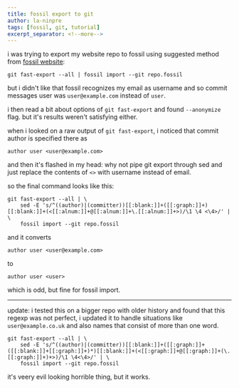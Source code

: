 ```yaml
---
title: fossil export to git
author: la-ninpre
tags: [fossil, git, tutorial]
excerpt_separator: <!--more-->
---
```


i was trying to export my website repo to fossil using suggested method from
[fossil website][1]:

```
git fast-export --all | fossil import --git repo.fossil
```
[1]:https://www.fossil-scm.org/home/doc/trunk/www/inout.wiki

but i didn't like that fossil recognizes my email as username and so commit
messages user was `user@example.com` instead of `user`.

<!--more-->

i then read a bit about options of `git fast-export` and found `--anonymize`
flag. but it's results weren't satisfying either.

when i looked on a raw output of `git fast-export`, i noticed that commit author
is specified there as 

```
author user <user@example.com>
```

and then it's flashed in my head: why not pipe git export through sed and just 
replace the contents of `<>` with username instead of email.

so the final command looks like this:

```
git fast-export --all | \
    sed -E 's/^((author)|(committer))[[:blank:]]+([[:graph:]]+)[[:blank:]]+(<[[:alnum:]]+@[[:alnum:]]+\.[[:alnum:]]+>)/\1 \4 <\4>/' | \
    fossil import --git repo.fossil
```

and it converts

```
author user <user@example.com>
```

to 

```
author user <user>
```

which is odd, but fine for fossil import.

---

update: i tested this on a bigger repo with older history and found that this
regexp was not perfect, i updated it to handle situations like
`user@example.co.uk` and also names that consist of more than one word.

```
git fast-export --all | \
    sed -E 's/^((author)|(committer))[[:blank:]]+([[:graph:]]+([[:blank:]]+[[:graph:]]+)*)[[:blank:]]+(<[[:graph:]]+@[[:graph:]]+(\.[[:graph:]]+)+>)/\1 \4<\4>/' | \
    fossil import --git repo.fossil
```

it's veery evil looking horrible thing, but it works.
